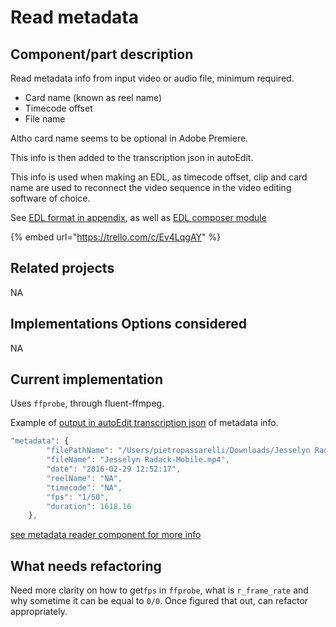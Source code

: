 # Read metadata

## Component/part description

Read metadata info from input video or audio file, minimum required.

* Card name \(known as reel name\)
* Timecode offset
* File name

Altho card name seems to be optional in Adobe Premiere.

This info is then added to the transcription json in autoEdit.

This info is used when making an EDL, as timecode offset, clip and card name are used to reconnect the video sequence in the video editing software of choice.

See [EDL format in appendix](../../appendix/edl-format.md), as well as [EDL composer module](https://github.com/OpenNewsLabs/autoEdit_2/tree/master/lib/edl_composer)

{% embed url="https://trello.com/c/Ev4LqgAY" %}

## Related projects

NA

## Implementations Options considered

NA

## Current implementation

Uses `ffprobe`, through fluent-ffmpeg.

Example of [output in autoEdit transcription json](../../appendix-data-structures/autoedit-transcription-json.md) of metadata info.

```javascript
"metadata": {
        "filePathName": "/Users/pietropassarelli/Downloads/Jesselyn Radack-Mobile.mp4",
        "fileName": "Jesselyn Radack-Mobile.mp4",
        "date": "2016-02-29 12:52:17",
        "reelName": "NA",
        "timecode": "NA",
        "fps": "1/50",
        "duration": 1618.16
    },
```

[see metadata reader component for more info](https://github.com/OpenNewsLabs/autoEdit_2/tree/master/lib/interactive_transcription_generator/video_metadata_reader)

## What needs refactoring

Need more clarity on how to get`fps` in `ffprobe`, what is `r_frame_rate` and why sometime it can be equal to `0/0`. Once figured that out, can refactor appropriately.


